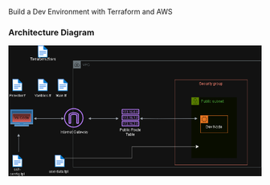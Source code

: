 Build a Dev Environment with Terraform and AWS

### Architecture Diagram
![](Image/Build%20a%20Dev%20Enviroment.drawio.png)
